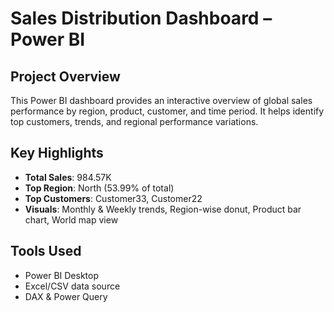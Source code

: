#  Sales Distribution Dashboard – Power BI

##  Project Overview
This Power BI dashboard provides an interactive overview of global sales performance by region, product, customer, and time period. It helps identify top customers, trends, and regional performance variations.

##  Key Highlights
-  **Total Sales**: 984.57K
-  **Top Region**: North (53.99% of total)
-  **Top Customers**: Customer33, Customer22
-  **Visuals**: Monthly & Weekly trends, Region-wise donut, Product bar chart, World map view

##  Tools Used
- Power BI Desktop
- Excel/CSV data source
- DAX & Power Query




